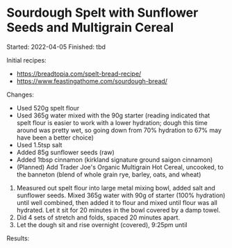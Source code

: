 # Sourdough Spelt with Sunflower Seeds and Multigrain Cereal

Started: 2022-04-05
Finished: tbd

Initial recipes:

- https://breadtopia.com/spelt-bread-recipe/
- https://www.feastingathome.com/sourdough-bread/


Changes:

- Used 520g spelt flour
- Used 365g water mixed with the 90g starter (reading indicated that spelt flour is easier to work with a lower hydration; dough this time around was pretty wet, so going down from 70% hydration to 67% may have been a better choice)
- Used 1.5tsp salt
- Added 85g sunflower seeds (raw)
- Added 1tbsp cinnamon (kirkland signature ground saigon cinnamon)
- (Planned) Add Trader Joe's Organic Multigrain Hot Cereal, uncooked, to the banneton (blend of whole grain rye, barley, oats, and wheat)

1. Measured out spelt flour into large metal mixing bowl, added salt and sunflower seeds. Mixed 365g water with 90g of starter (100% hydration) until well combined, then added it to flour and mixed until flour was all hydrated. Let it sit for 20 minutes in the bowl covered by a damp towel.
2. Did 4 sets of stretch and folds, spaced 20 minutes apart.
3. Let the dough sit and rise overnight (covered), 9:25pm until

Results:
